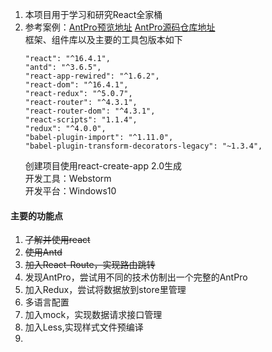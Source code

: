 1. 本项目用于学习和研究React全家桶
2. 参考案例：[AntPro预览地址](https://preview.pro.ant.design)    [AntPro源码仓库地址](https://github.com/ant-design/ant-design-pro)  
   框架、组件库以及主要的工具包版本如下
   ```
   "react": "^16.4.1",
   "antd": "^3.6.5",
   "react-app-rewired": "^1.6.2",
   "react-dom": "^16.4.1",
   "react-redux": "^5.0.7",
   "react-router": "^4.3.1",
   "react-router-dom": "^4.3.1",
   "react-scripts": "1.1.4",
   "redux": "^4.0.0",
   "babel-plugin-import": "^1.11.0",
   "babel-plugin-transform-decorators-legacy": "~1.3.4",
   ```
   创建项目使用react-create-app 2.0生成  
   开发工具：Webstorm  
   开发平台：Windows10
   
#### 主要的功能点
1. ~~了解并使用react~~
2. ~~使用Antd~~
3. ~~加入React-Route，实现路由跳转~~
4. 发现AntPro，尝试用不同的技术仿制出一个完整的AntPro
5. 加入Redux，尝试将数据放到store里管理
6. 多语言配置
7. 加入mock，实现数据请求接口管理
8. 加入Less,实现样式文件预编译
9. 